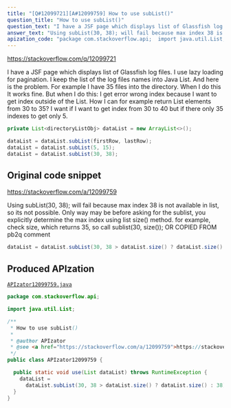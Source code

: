 ```yaml
---
title: "[Q#12099721][A#12099759] How to use subList()"
question_title: "How to use subList()"
question_text: "I have a JSF page which displays list of Glassfish log files. I use lazy loading for pagination. I keep the list of the log files names into Java List. And here is the problem. For example I have 35 files into the directory. When I do this It works fine. But when I do this: I get error wrong index because I want to get index outside of the List. How I can for example return List elements from 30 to 35? I want if I want to get index from 30 to 40 but if there only 35 indexes to get only 5."
answer_text: "Using subList(30, 38); will fail because max index 38 is not available in list, so its not possible. Only way may be before asking for the sublist, you explicitly determine the max index using list size() method. for example, check size, which returns 35, so call sublist(30, size()); OR COPIED FROM pb2q comment"
apization_code: "package com.stackoverflow.api;  import java.util.List;  /**  * How to use subList()  *  * @author APIzator  * @see <a href=\"https://stackoverflow.com/a/12099759\">https://stackoverflow.com/a/12099759</a>  */ public class APIzator12099759 {    public static void use(List dataList) throws RuntimeException {     dataList =       dataList.subList(30, 38 > dataList.size() ? dataList.size() : 38);   } }"
---
```


https://stackoverflow.com/q/12099721

I have a JSF page which displays list of Glassfish log files. I use lazy loading for pagination. I keep the list of the log files names into Java List.
And here is the problem. For example I have 35 files into the directory. When I do this
It works fine. But when I do this:
I get error wrong index because I want to get index outside of the List. How I can for example return List elements from 30 to 35? I want if I want to get index from 30 to 40 but if there only 35 indexes to get only 5.


```java
private List<directoryListObj> dataList = new ArrayList<>();

dataList = dataList.subList(firstRow, lastRow);
dataList = dataList.subList(5, 15);
dataList = dataList.subList(30, 38);
```


## Original code snippet

https://stackoverflow.com/a/12099759

Using subList(30, 38); will fail because max index 38 is not available in list, so its not possible.
Only way may be before asking for the sublist, you explicitly determine the max index using list size() method.
for example, check size, which returns 35, so call sublist(30, size());
OR
COPIED FROM pb2q comment

```java
dataList = dataList.subList(30, 38 > dataList.size() ? dataList.size() : 38);
```

## Produced APIzation

[`APIzator12099759.java`](https://github.com/pasqualesalza/apization-temp-data/raw/master/apizations/java/APIzator12099759.java)

```java
package com.stackoverflow.api;

import java.util.List;

/**
 * How to use subList()
 *
 * @author APIzator
 * @see <a href="https://stackoverflow.com/a/12099759">https://stackoverflow.com/a/12099759</a>
 */
public class APIzator12099759 {

  public static void use(List dataList) throws RuntimeException {
    dataList =
      dataList.subList(30, 38 > dataList.size() ? dataList.size() : 38);
  }
}

```